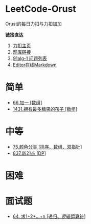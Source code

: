 # LeetCode-Orust
Orust的每日力扣与力扣加加

**链接直达**
1. [力扣主页](https://leetcode-cn.com/u/821218213/)
2. [题库链接](https://leetcode-cn.com/problemset/all/)
3. [91alg-1 问题列表](https://github.com/leetcode-pp/91alg-1/issues)
4. [Editor在线Markdown](https://pandao.github.io/editor.md/)

# 简单
- [66.加一 [数组]](https://github.com/Liu821218213/LeetCode-Orust/blob/master/LeetCode%2B%2B/%E3%80%90Day%201%E3%80%91%202020-06-01%20-%2066.%20%E5%8A%A0%E4%B8%80%20%231.md)
- [1431.拥有最多糖果的孩子 [数组]](https://github.com/Liu821218213/LeetCode-Orust/blob/master/DailyLeetCode/2020%E5%B9%B46%E6%9C%88/1%231431.%E6%8B%A5%E6%9C%89%E6%9C%80%E5%A4%9A%E7%B3%96%E6%9E%9C%E7%9A%84%E5%AD%A9%E5%AD%90.md)

# 中等
- [75.颜色分类 [排序、数组、双指针]](https://github.com/Liu821218213/LeetCode-Orust/blob/master/LeetCode%2B%2B/%E3%80%90Day%202%E3%80%91%202020-06-02%20-%2075.%20%E9%A2%9C%E8%89%B2%E5%88%86%E7%B1%BB%20%2315.md)
- [837.新21点 [DP]](https://github.com/Liu821218213/LeetCode-Orust/blob/master/DailyLeetCode/2020%E5%B9%B46%E6%9C%88/3%23837.%E6%96%B021%E7%82%B9.md)

# 困难

# 面试题
- [64. 求1+2+…+n [递归、逻辑运算符]](https://github.com/Liu821218213/LeetCode-Orust/blob/master/DailyLeetCode/2020%E5%B9%B46%E6%9C%88/2%23%E9%9D%A2%E8%AF%95%E9%A2%9864.%20%E6%B1%821%2B2%2B%E2%80%A6%2Bn.md)



